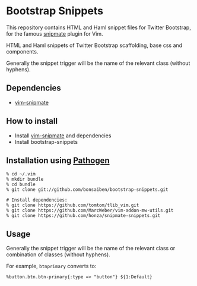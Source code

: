 Bootstrap Snippets
==================

This repository contains HTML and Haml snippet files for Twitter Bootstrap, for the famous [snipmate](https://github.com/garbas/vim-snipmate) plugin for Vim.

HTML and Haml snippets of Twitter Bootstrap scaffolding, base css and components.

Generally the snippet trigger will be the name of the relevant class (without hyphens).

Dependencies
------------

- [vim-snipmate](https://github.com/garbas/vim-snipmate)

How to install
--------------

- Install [vim-snipmate](https://github.com/garbas/vim-snipmate) and dependencies
- Install bootstrap-snippets

Installation using [Pathogen](https://github.com/tpope/vim-pathogen)
---------------------------

    % cd ~/.vim
    % mkdir bundle
    % cd bundle
    % git clone git://github.com/bonsaiben/bootstrap-snippets.git

    # Install dependencies:
    % git clone https://github.com/tomtom/tlib_vim.git
    % git clone https://github.com/MarcWeber/vim-addon-mw-utils.git
    % git clone https://github.com/honza/snipmate-snippets.git

Usage
-----

Generally the snippet trigger will be the name of the relevant class or combination of classes (without hyphens).

For example, `btnprimary` converts to:

    %button.btn.btn-primary{:type => "button"} ${1:Default}

